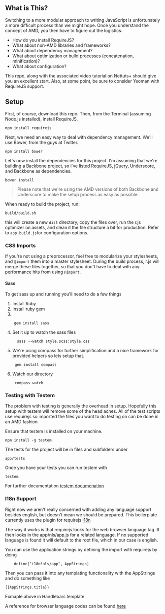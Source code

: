 ## What is This?

Switching to a more modular approach to writing JavaScript is unfortunately a more difficult process than we might hope. Once you understand the concept of AMD, you then have to figure out the logistics.

- How do you install RequireJS?
- What about non-AMD libraries and frameworks?
- What about dependency management?
- What about optimization or build processes (concatenation, minification)?
- What about configuration?

This repo, along with the associated video tutorial on Nettuts+ should give you an excellent start. Also, at some point, be sure to consider Yeoman with RequireJS support.

## Setup

First, of course, download this repo. Then, from the Terminal (assuming Node.js installed), install RequireJS.

    npm install requirejs

Next, we need an easy way to deal with dependency management. We'll use Bower, from the guys at Twitter.

    npm install bower

Let's now install the dependencies for this project. I'm assuming that we're building a Backbone project, so I've listed RequireJS, jQuery, Underscore, and Backbone as dependencies.

    bower install

> Please note that we're using the AMD versions of both Backbone and Underscore to make the setup process as easy as possible.

When ready to build the project, run:

    build/build.sh

this will create a new `dist` directory, copy the files over, run the r.js optimizer on assets, and clean it the file structure a bit for production. Refer to `app.build.js`for configuration options.

### CSS Imports

If you're not using a preprocessor, feel free to modularize your stylesheets, and `@import` them into a master stylesheet. During the build process, r.js will merge these files together, so that you don't have to deal with any performance hits from using `@import`.

#### Sass
 
To get sass up and running you'll need to do a few things

1. Install Ruby
2. Install ruby gem
3. 

        gem install sass

4. Set it up to watch the sass files 

         sass --watch style.scss:style.css
5. We're using compass for further simplification and a nice framework for provided helpers so lets setup that. 

		gem install compass
6. Watch our directory

		compass watch

### Testing with Testem

 The problem with testing is generally the overhead in setup. Hopefully this setup with testem will remove some of the 
 head aches. All of the test scripts use requirejs so imported the files you want to do testing on can be done in an AMD fashion.

 Ensure that testem is installed on your machine. 

    npm install -g testem

 The tests for the project will be in files and subfolders under 

    app/tests

 Once you have your tests you can run testem with 
 
    testem
 
 For further documentation [testem documenation](https://github.com/airportyh/testem)

### I18n Support

Right now we aren't really concerned with adding any language support besides english, but doesn't mean we should be prepared. This boilerplate currently uses the plugin for requirejs [i18n](https://github.com/requirejs/i18n) 

The way it works is that requirejs looks for the web browser language tag. It then looks in the app/nls/app.js for a related language. If no supported language is found it will default to the root file, which in our case is english.

You can use the application strings by defining the import with requirejs by doing

		define["i18n!nls/app", AppStrings] 

Then you can pass it into any templating functionality with the AppStrings
and do something like

	{{AppStrings.title}}

Exmaple above in Handlebars template

A reference for browser language codes can be found [here](http://www.metamodpro.com/browser-language-codes)
